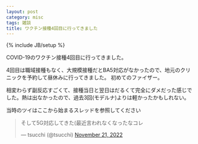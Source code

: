 ```yaml
---
layout: post
category: misc
tags: 雑談
title: ワクチン接種4回目に行ってきました
---
```

{% include JB/setup %}

COVID-19のワクチン接種4回目に行ってきました。

4回目は職域接種もなく、大規模接種だとBA5対応がなかったので、地元のクリニックを予約して昼休みに行ってきました。
初めてのファイザー。

相変わらず副反応すごくて、接種当日と翌日はだるくて完全にダメだった感じでした。熱は出なかったので、過去3回(モデルナ)よりは軽かったかもしれない。

当時のツイはここから始まるスレッドを参照してください

<blockquote class="twitter-tweet"><p lang="ja" dir="ltr">そして5G対応してきた(最近言われなくなったなコレ</p>&mdash; tsucchi (@tsucchi) <a href="https://twitter.com/tsucchi/status/1594530406162124800?ref_src=twsrc%5Etfw">November 21, 2022</a></blockquote> <script async src="https://platform.twitter.com/widgets.js" charset="utf-8"></script>